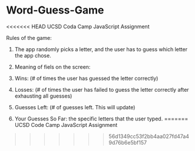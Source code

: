 # Word-Guess-Game
<<<<<<< HEAD
UCSD Coda Camp JavaScript Assignment

Rules of the game:

1. The app randomly picks a letter, and the user has to guess which letter the app chose.

2. Meaning of fiels on the screen:

4. Wins: (# of times the user has guessed the letter correctly)

5. Losses: (# of times the user has failed to guess the letter correctly after exhausting all guesses)

6. Guesses Left: (# of guesses left. This will update)

7. Your Guesses So Far: the specific letters that the user typed.
=======
UCSD Code Camp JavaScript Assignment
>>>>>>> 56d1349cc53f2bb4aa027fd47a49d76b6e5bf157
